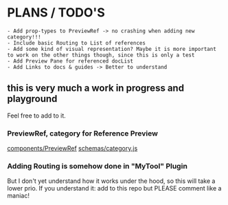 # PLANS / TODO'S

    - Add prop-types to PreviewRef -> no crashing when adding new category!!!
    - Include basic Routing to List of references
    - Add some kind of visual representation? Maybe it is more important to work on the other things though, since this is only a test
    - Add Preview Pane for referenced docList
    - Add Links to docs & guides -> Better to understand 
    
## this is very much a work in progress and playground

Feel free to add to it.

### PreviewRef, category for Reference Preview 

[components/PreviewRef](https://github.com/bobinska-dev/costom-input-component/blob/master/components/PreviewRef.js)
[schemas/category.js](https://github.com/bobinska-dev/costom-input-component/blob/master/schemas/category.js)

### Adding Routing is somehow done in "MyTool" Plugin

But I don't yet understand how it works under the hood, so this will take a lower prio. If you understand it: add to this repo but PLEASE comment like a maniac!